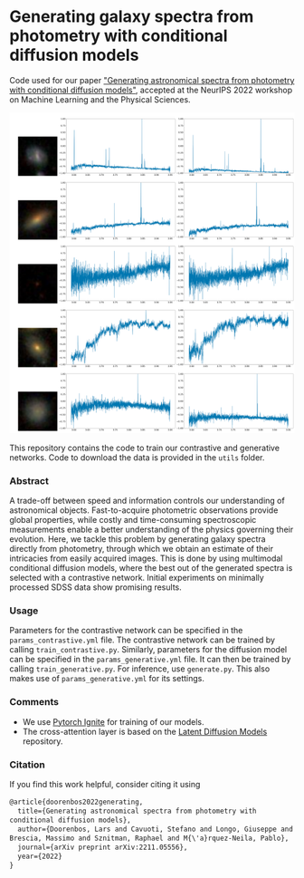 # Generating galaxy spectra from photometry with conditional diffusion models

Code used for our paper ["Generating astronomical spectra from photometry with conditional diffusion models"](https://arxiv.org/abs/2211.05556), accepted at the NeurIPS 2022 workshop on Machine Learning and the Physical Sciences.

![Some generated spectra](figures/generated.png "samples")

This repository contains the code to train our contrastive and generative networks. Code to download the data is provided in the `utils` folder.

### Abstract

A trade-off between speed and information controls our understanding of astronomical objects. Fast-to-acquire photometric observations provide global properties, while costly and time-consuming spectroscopic measurements enable a better understanding of the physics governing their evolution. Here, we tackle this problem by generating galaxy spectra directly from photometry, through which we obtain an estimate of their intricacies from easily acquired images. This is done by using multimodal conditional diffusion models, where the best out of the generated spectra is selected with a contrastive network. Initial experiments on minimally processed SDSS data show promising results.

### Usage

Parameters for the contrastive network can be specified in the `params_contrastive.yml` file. The contrastive network can be trained by calling `train_contrastive.py`. 
Similarly, parameters for the diffusion model can be specified in the `params_generative.yml` file. It can then be trained by calling `train_generative.py`. 
For inference, use `generate.py`. This also makes use of `params_generative.yml` for its settings. 

### Comments 

- We use [Pytorch Ignite](https://github.com/pytorch/ignite) for training of our models.
- The cross-attention layer is based on the [Latent Diffusion Models](https://github.com/CompVis/latent-diffusion) repository.

### Citation

If you find this work helpful, consider citing it using

```
@article{doorenbos2022generating,
  title={Generating astronomical spectra from photometry with conditional diffusion models},
  author={Doorenbos, Lars and Cavuoti, Stefano and Longo, Giuseppe and Brescia, Massimo and Sznitman, Raphael and M{\'a}rquez-Neila, Pablo},
  journal={arXiv preprint arXiv:2211.05556},
  year={2022}
}
```
